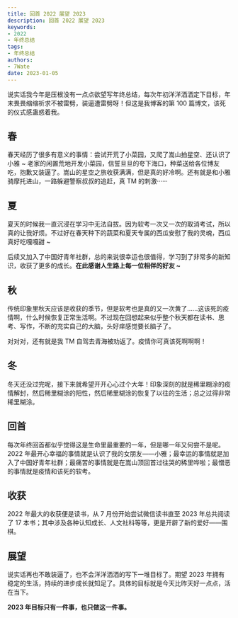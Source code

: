 ```yaml
---
title: 回首 2022 展望 2023
description: 回首 2022 展望 2023
keywords:
- 2022
- 年终总结
tags: 
- 年终总结
authors:
- 7Wate
date: 2023-01-05
---
```


说实话我今年是压根没有一点点欲望写年终总结，每次年初洋洋洒洒定下目标，年末畏畏缩缩祈求不被雷劈，装逼遭雷劈呀！但这是我博客的第 100 篇博文，该死的仪式感蛊惑着我。

## 春

春天经历了很多有意义的事情：尝试开荒了小菜园，又爬了嵩山拍星空、还认识了小雅 ~ 老家的闲置荒地开发小菜园，信誓旦旦的夸下海口，种菜送给各位博友吃，抱歉又装逼了。嵩山的星空之旅收获满满，但是真的好冷啊。还有就是和小雅骑摩托进山，一路躲避警察叔叔的追赶，真 TM 的刺激······

## 夏

夏天的时候我一直沉浸在学习中无法自拔。因为软考一次又一次的取消考试，所以真的让我好烦。不过好在春天种下的蔬菜和夏天专属的西瓜安慰了我的灵魂，西瓜真好吃嘎嘎甜 ~

后续又加入了中国好青年社群，总的来说很幸运也很值得，学习到了非常多的新知识，收获了更多的成长。**在此感谢人生路上每一位相伴的好友 ~**

## 秋

传统印象里秋天应该是收获的季节，但是软考也是真的又一次黄了……这该死的疫情啊，什么时候恢复正常生活啊。不过现在回想起来似乎整个秋天都在读书、思考、写作，不断的充实自己的大脑，头好痒感觉要长脑子了。

对对对，还有就是我 TM 自驾去青海被劝返了。疫情你可真该死啊啊啊！

## 冬

冬天还没过完呢，接下来就希望开开心心过个大年！印象深刻的就是稀里糊涂的疫情解封，然后稀里糊涂的阳性，然后稀里糊涂的恢复了以往的生活；总之过得非常稀里糊涂。

## 回首

每次年终回首都似乎觉得这是生命里最重要的一年，但是哪一年又何尝不是呢。2022 年最开心幸福的事情就是认识了我的女朋友——小雅；最幸运的事情就是加入了中国好青年社群；最痛苦的事情就是在嵩山顶回首过往哭的稀里哗啦；最憎恶的事情就是疫情和该死的软考。

## 收获

2022 年最大的收获便是读书，从 7 月份开始尝试微信读书直至 2023 年总共阅读了 17 本书；其中涉及各种认知成长、人文社科等等，更是开辟了新的爱好——围棋。

## 展望

说实话再也不敢装逼了，也不会洋洋洒洒的写下一堆目标了。期望 2023 年拥有稳定的生活，持续的进步成长就知足了。具体的目标就是今天比昨天好一点点，活在当下。

**2023 年目标只有一件事，也只做这一件事。**